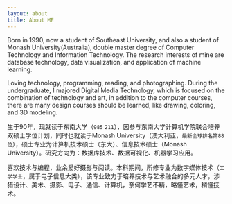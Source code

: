 ```yaml
---
layout: about
title: About ME
---
```


Born in 1990, now a student of Southeast University, and also a student of Monash University(Australia), double master degree of Computer Technology and Information Technology. The research interests of mine are database technology, data visualization, and application of machine learning.

Loving technology, programming, reading, and photographing. During the undergraduate, I majored Digital Media Technology, which is focused on the combination of technology and art, in addition to the computer courses, there are many design courses should be learned, like drawing, coloring, and 3D modeling.

生于90年，现就读于东南大学（`985` `211`），因参与东南大学计算机学院联合培养双硕士学位计划，同时也就读于Monash University（澳大利亚，`最新全球排名第88位`），硕士专业为计算机技术硕士（东大）、信息技术硕士（Monash University）。研究方向为：数据库技术、数据可视化、机器学习应用。

喜欢技术与编程，业余爱好摄影与阅读。本科期间，所修专业为数字媒体技术（`工学学士`，属于电子信息大类），该专业致力于培养技术与艺术融合的多元人才，涉猎设计、美术、摄影、电子、通信、计算机，奈何学艺不精，略懂艺术，稍懂技术。